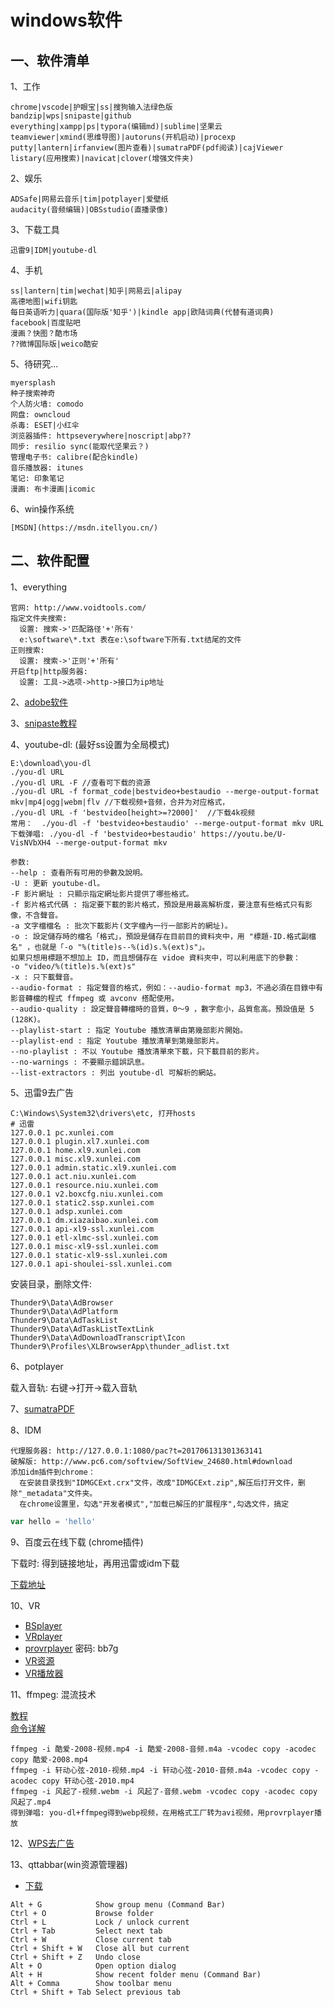 <!-- 2017/5/30  -->

# windows软件

## 一、软件清单

1、工作

```shell
chrome|vscode|护眼宝|ss|搜狗输入法绿色版
bandzip|wps|snipaste|github
everything|xampp|ps|typora(编辑md)|sublime|坚果云
teamviewer|xmind(思维导图)|autoruns(开机启动)|procexp
putty|lantern|irfanview(图片查看)|sumatraPDF(pdf阅读)|cajViewer
listary(应用搜索)|navicat|clover(增强文件夹)
```

2、娱乐

```shell
ADSafe|网易云音乐|tim|potplayer|爱壁纸
audacity(音频编辑)|OBSstudio(直播录像)
```

3、下载工具

```shell
迅雷9|IDM|youtube-dl
```

4、手机

```shell
ss|lantern|tim|wechat|知乎|网易云|alipay
高德地图|wifi钥匙
每日英语听力|quara(国际版'知乎')|kindle app|欧陆词典(代替有道词典)
facebook|百度贴吧
漫画？快图？酷市场
??微博国际版|weico酷安
```

5、待研究...

```shell
myersplash
种子搜索神奇
个人防火墙: comodo
网盘: owncloud
杀毒: ESET|小红伞
浏览器插件: httpseverywhere|noscript|abp??
同步: resilio sync(能取代坚果云？)
管理电子书: calibre(配合kindle)
音乐播放器: itunes
笔记: 印象笔记
漫画: 布卡漫画|icomic
```

6、win操作系统

```shell
[MSDN](https://msdn.itellyou.cn/)
```

## 二、软件配置

1、everything

```shell
官网: http://www.voidtools.com/
指定文件夹搜索:
  设置: 搜索->'匹配路径'+'所有'
  e:\software\*.txt 表在e:\software下所有.txt结尾的文件
正则搜索:
  设置: 搜索->'正则'+'所有'
开启ftp|http服务器:
  设置: 工具->选项->http->接口为ip地址
```

2、[adobe软件](http://www.lookae.com/cc2017/)

3、[snipaste教程](https://docs.snipaste.com/#/zh-cn/getting-started)

4、youtube-dl: (最好ss设置为全局模式)

```shell
E:\download\you-dl
./you-dl URL
./you-dl URL -F //查看可下载的资源
./you-dl URL -f format_code|bestvideo+bestaudio --merge-output-format mkv|mp4|ogg|webm|flv //下载视频+音频，合并为对应格式，
./you-dl URL -f 'bestvideo[height>=?2000]'  //下载4k视频
常用：  ./you-dl -f 'bestvideo+bestaudio' --merge-output-format mkv URL 
下载弹唱: ./you-dl -f 'bestvideo+bestaudio' https://youtu.be/U-VisNVbXH4 --merge-output-format mkv

参数:
--help : 查看所有可用的參數及說明。
-U : 更新 youtube-dl。
-F 影片網址 : 只顯示指定網址影片提供了哪些格式。
-f 影片格式代碼 : 指定要下載的影片格式，預設是用最高解析度，要注意有些格式只有影像，不含聲音。
-a 文字檔檔名 : 批次下載影片(文字檔內一行一部影片的網址)。
-o : 設定儲存時的檔名「格式」，預設是儲存在目前目的資料夾中，用 "標題-ID.格式副檔名" ，也就是「-o "%(title)s--%(id)s.%(ext)s"」。
如果只想用標題不想加上 ID，而且想儲存在 vidoe 資料夾中，可以利用底下的參數：
-o "video/%(title)s.%(ext)s"
-x : 只下載聲音。
--audio-format : 指定聲音的格式，例如：--audio-format mp3，不過必須在目錄中有影音轉檔的程式 ffmpeg 或 avconv 搭配使用。
--audio-quality : 設定聲音轉檔時的音質，0～9 ，數字愈小，品質愈高。預設值是 5 (128K)。
--playlist-start : 指定 Youtube 播放清單由第幾部影片開始。
--playlist-end : 指定 Youtube 播放清單到第幾部影片。
--no-playlist : 不以 Youtube 播放清單來下載，只下載目前的影片。
--no-warnings : 不要顯示錯誤訊息。
--list-extractors : 列出 youtube-dl 可解析的網站。
```

5、迅雷9去广告

```shell
C:\Windows\System32\drivers\etc, 打开hosts
# 迅雷
127.0.0.1 pc.xunlei.com
127.0.0.1 plugin.xl7.xunlei.com
127.0.0.1 home.xl9.xunlei.com
127.0.0.1 misc.xl9.xunlei.com
127.0.0.1 admin.static.xl9.xunlei.com
127.0.0.1 act.niu.xunlei.com
127.0.0.1 resource.niu.xunlei.com
127.0.0.1 v2.boxcfg.niu.xunlei.com
127.0.0.1 static2.ssp.xunlei.com
127.0.0.1 adsp.xunlei.com
127.0.0.1 dm.xiazaibao.xunlei.com
127.0.0.1 api-xl9-ssl.xunlei.com
127.0.0.1 etl-xlmc-ssl.xunlei.com
127.0.0.1 misc-xl9-ssl.xunlei.com
127.0.0.1 static-xl9-ssl.xunlei.com
127.0.0.1 api-shoulei-ssl.xunlei.com
```

安装目录，删除文件:

```shell
Thunder9\Data\AdBrowser
Thunder9\Data\AdPlatform
Thunder9\Data\AdTaskList
Thunder9\Data\AdTaskListTextLink
Thunder9\Data\AdDownloadTranscript\Icon
Thunder9\Profiles\XLBrowserApp\thunder_adlist.txt
```

6、potplayer

载入音轨: 右键->打开->载入音轨

7、[sumatraPDF](https://www.sumatrapdfreader.org/download-free-pdf-viewer.html)

8、IDM

```shell
代理服务器: http://127.0.0.1:1080/pac?t=201706131301363141
破解版: http://www.pc6.com/softview/SoftView_24680.html#download
添加idm插件到chrome：
  在安装目录找到"IDMGCExt.crx"文件，改成"IDMGCExt.zip",解压后打开文件，删除"_metadata"文件夹。
  在chrome设置里，勾选"开发者模式","加载已解压的扩展程序",勾选文件，搞定
```

```javascript
var hello = 'hello'
```

9、百度云在线下载 (chrome插件)

下载时: 得到链接地址，再用迅雷或idm下载

[下载地址](https://chrome.google.com/webstore/detail/%E7%99%BE%E5%BA%A6%E4%BA%91%E5%A4%A7%E6%96%87%E4%BB%B6%E4%B8%8B%E8%BD%BD%E7%A0%B4%E8%A7%A3/jnodfjpjimimdaikplcmpoknojongked?utm_source=chrome-app-launcher-info-dialog)

10、VR

- [BSplayer](http://bsplayer.com/bsplayer-chinese/download-free.html)
- [VRplayer](http://www.haosevr.com/4856.html#prettyphoto[group]/1/)
- [provrplayer](https://pan.baidu.com/s/1eRI5RNW) 密码: bb7g
- [VR资源](http://www.utovr.com/)
- [VR播放器](https://tieba.baidu.com/p/4559428852)

11、ffmpeg: 混流技术

[教程](http://blog.sina.com.cn/s/blog_4618a6280100vwux.html)</br>
[命令详解](http://blog.csdn.net/leixiaohua1020/article/details/12751349)

```shell
ffmpeg -i 酷爱-2008-视频.mp4 -i 酷爱-2008-音频.m4a -vcodec copy -acodec copy 酷爱-2008.mp4
ffmpeg -i 轩动心弦-2010-视频.mp4 -i 轩动心弦-2010-音频.m4a -vcodec copy -acodec copy 轩动心弦-2010.mp4
ffmpeg -i 风起了-视频.webm -i 风起了-音频.webm -vcodec copy -acodec copy 风起了.mp4
得到弹唱: you-dl+ffmpeg得到webp视频，在用格式工厂转为avi视频，用provrplayer播放
```

12、[WPS去广告](https://mopiaoyao.ctfile.com/dir/4187640-18229844-2c0b88/)

13、qttabbar(win资源管理器)

- [下载](https://sourceforge.net/projects/qttabbar/?source=typ_redirect)

```shell
Alt + G            Show group menu (Command Bar)
Ctrl + O           Browse folder
Ctrl + L           Lock / unlock current
Ctrl + Tab         Select next tab
Ctrl + W           Close current tab
Ctrl + Shift + W   Close all but current
Ctrl + Shift + Z   Undo close
Alt + O            Open option dialog
Alt + H            Show recent folder menu (Command Bar)
Alt + Comma        Show toolbar menu
Ctrl + Shift + Tab Select previous tab
```
